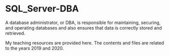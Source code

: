 # SQL_Server-DBA
A database administrator, or DBA, is responsible for maintaining, securing, and operating databases and also ensures that data is correctly stored and retrieved.

My teaching resources are provided here. The contents and files are related to the years 2019 and 2020.



